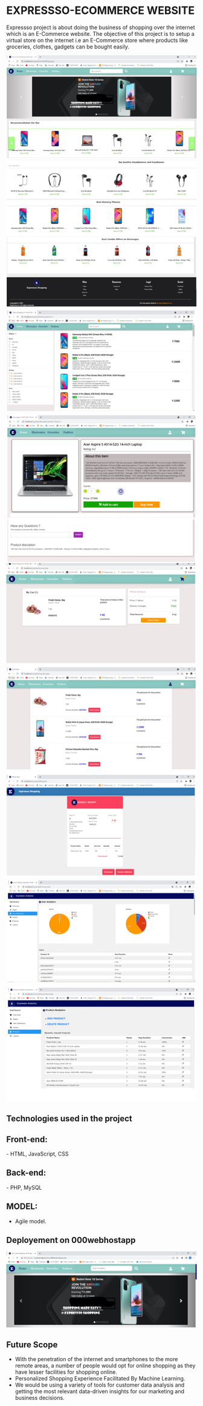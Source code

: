 # EXPRESSSO-ECOMMERCE WEBSITE

Expressso project is about doing the business of shopping over the internet which is an E-Commerce website. The objective of this project is to setup a virtual store on the internet  i.e an E-Commerce store where products like groceries, clothes, gadgets can be bought easily.

![](website-images/website-HomePage.PNG)
![](website-images/website-Search.PNG)
![](website-images/website-products.PNG)
![](website-images/website-Cart.PNG)
![](website-images/website-Order.PNG)
![](website-images/website-Invoice.PNG)
![](website-images/website-Analytics.PNG)
![](website-images/website-manage-products.PNG)

## Technologies used in the project

<h2>Front-end:</h2>
- HTML, JavaScript, CSS

<h2>Back-end:</h2>
- PHP, MySQL

## MODEL:

* Agile model.

## Deployement on 000webhostapp

[![](website-images/website-000webhost.PNG)](http://pradeeprajexpressso.000webhostapp.com/)

## Future Scope

* With the penetration of the internet and smartphones to the 
more remote areas, a number of people would opt for online 
shopping as they have lesser facilities for shopping online.
* Personalized Shopping Experience Facilitated By Machine 
Learning.
* We would be using a variety of tools for customer data 
analysis and getting the most relevant data-driven 
insights for our marketing and business decisions.

